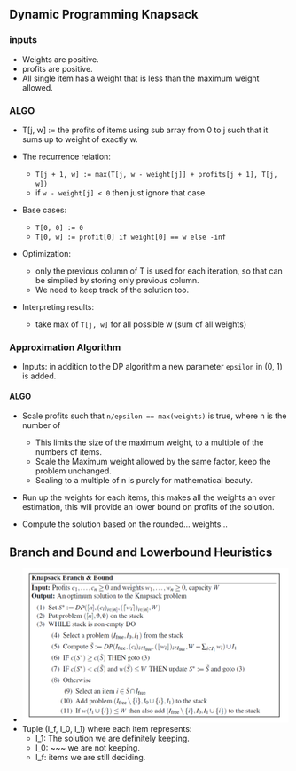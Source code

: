 ## Dynamic Programming Knapsack ##

### inputs ###
* Weights are positive.
* profits are positive. 
* All single item has a weight that is less than the maximum weight allowed. 

### ALGO ###
* T[j, w] := the profits of items using sub array from 0 to j such that it sums up to weight of exactly w. 

* The recurrence relation: 
    * `T[j + 1, w] := max(T[j, w - weight[j]] + profits[j + 1], T[j, w])`
    * if `w - weight[j] < 0` then just ignore that case. 
    
* Base cases: 
    * `T[0, 0] := 0`
    * `T[0, w] := profit[0] if weight[0] == w else -inf`
    
* Optimization: 
    * only the previous column of T is used for each iteration, so that can be simplied by storing only previous column. 
    * We need to keep track of the solution too.

* Interpreting results: 
    * take max of `T[j, w]` for all possible w (sum of all weights)
    
### Approximation Algorithm ###

* Inputs: in addition to the DP algorithm a new parameter `epsilon` in (0, 1) is added. 


#### ALGO ####
* Scale profits such that `n/epsilon == max(weights)` is true, where n is the number of 
    * This limits the size of the maximum weight, to a multiple of the numbers of items. 
    * Scale the Maximum weight allowed by the same factor, keep the problem unchanged. 
    * Scaling to a multiple of n is purely for mathematical beauty. 

* Run up the weights for each items, this makes all the weights an over estimation, this will provide an lower bound on profits of the solution. 

* Compute the solution based on the rounded... weights... 


## Branch and Bound and Lowerbound Heuristics ##
* ![](img.png)
* Tuple (I_f, I_0, I_1) where each item represents: 
    * I_1: The solution we are definitely keeping. 
    * I_0: ~~~ we are not keeping. 
    * I_f: items we are still deciding. 

 